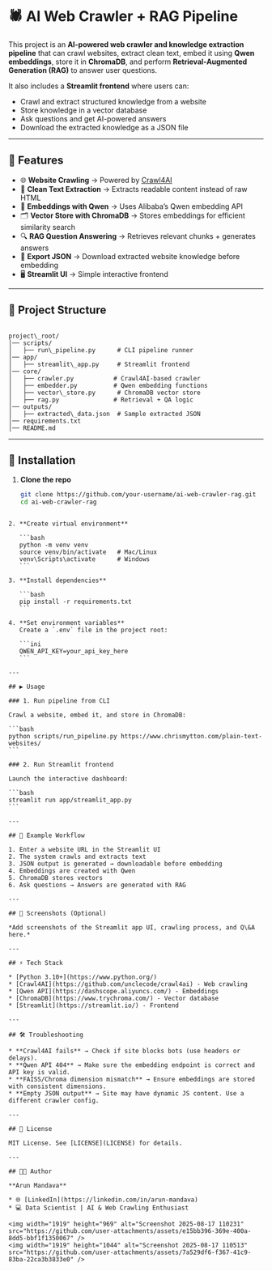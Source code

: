 # 🕷️ AI Web Crawler + RAG Pipeline

This project is an **AI-powered web crawler and knowledge extraction pipeline** that can crawl websites, extract clean text, embed it using **Qwen embeddings**, store it in **ChromaDB**, and perform **Retrieval-Augmented Generation (RAG)** to answer user questions.  

It also includes a **Streamlit frontend** where users can:
- Crawl and extract structured knowledge from a website  
- Store knowledge in a vector database  
- Ask questions and get AI-powered answers  
- Download the extracted knowledge as a JSON file  

---

## 🚀 Features

- 🌐 **Website Crawling** → Powered by [Crawl4AI](https://github.com/unclecode/crawl4ai)  
- 📄 **Clean Text Extraction** → Extracts readable content instead of raw HTML  
- 🧠 **Embeddings with Qwen** → Uses Alibaba’s Qwen embedding API  
- 🗂️ **Vector Store with ChromaDB** → Stores embeddings for efficient similarity search  
- 🔍 **RAG Question Answering** → Retrieves relevant chunks + generates answers  
- 💾 **Export JSON** → Download extracted website knowledge before embedding  
- 🖥️ **Streamlit UI** → Simple interactive frontend  

---

## 📂 Project Structure

```

project\_root/
│── scripts/
│   ├── run\_pipeline.py      # CLI pipeline runner
│── app/
│   ├── streamlit\_app.py     # Streamlit frontend
│── core/
│   ├── crawler.py           # Crawl4AI-based crawler
│   ├── embedder.py          # Qwen embedding functions
│   ├── vector\_store.py      # ChromaDB vector store
│   ├── rag.py               # Retrieval + QA logic
│── outputs/
│   ├── extracted\_data.json  # Sample extracted JSON
│── requirements.txt
│── README.md

````

---

## 🔧 Installation

1. **Clone the repo**
   ```bash
   git clone https://github.com/your-username/ai-web-crawler-rag.git
   cd ai-web-crawler-rag
````

2. **Create virtual environment**

   ```bash
   python -m venv venv
   source venv/bin/activate   # Mac/Linux
   venv\Scripts\activate      # Windows
   ```

3. **Install dependencies**

   ```bash
   pip install -r requirements.txt
   ```

4. **Set environment variables**
   Create a `.env` file in the project root:

   ```ini
   QWEN_API_KEY=your_api_key_here
   ```

---

## ▶️ Usage

### 1. Run pipeline from CLI

Crawl a website, embed it, and store in ChromaDB:

```bash
python scripts/run_pipeline.py https://www.chrismytton.com/plain-text-websites/
```

### 2. Run Streamlit frontend

Launch the interactive dashboard:

```bash
streamlit run app/streamlit_app.py
```

---

## 🧩 Example Workflow

1. Enter a website URL in the Streamlit UI
2. The system crawls and extracts text
3. JSON output is generated → downloadable before embedding
4. Embeddings are created with Qwen
5. ChromaDB stores vectors
6. Ask questions → Answers are generated with RAG

---

## 📸 Screenshots (Optional)

*Add screenshots of the Streamlit app UI, crawling process, and Q\&A here.*

---

## ⚡ Tech Stack

* [Python 3.10+](https://www.python.org/)
* [Crawl4AI](https://github.com/unclecode/crawl4ai) - Web crawling
* [Qwen API](https://dashscope.aliyuncs.com/) - Embeddings
* [ChromaDB](https://www.trychroma.com/) - Vector database
* [Streamlit](https://streamlit.io/) - Frontend

---

## 🛠️ Troubleshooting

* **Crawl4AI fails** → Check if site blocks bots (use headers or delays).
* **Qwen API 404** → Make sure the embedding endpoint is correct and API key is valid.
* **FAISS/Chroma dimension mismatch** → Ensure embeddings are stored with consistent dimensions.
* **Empty JSON output** → Site may have dynamic JS content. Use a different crawler config.

---

## 📜 License

MIT License. See [LICENSE](LICENSE) for details.

---

## 👨‍💻 Author

**Arun Mandava**

* 🌐 [LinkedIn](https://linkedin.com/in/arun-mandava)
* 💻 Data Scientist | AI & Web Crawling Enthusiast

<img width="1919" height="969" alt="Screenshot 2025-08-17 110231" src="https://github.com/user-attachments/assets/e15bb396-369e-400a-8dd5-bbf1f1350067" />
<img width="1919" height="1044" alt="Screenshot 2025-08-17 110513" src="https://github.com/user-attachments/assets/7a529df6-f367-41c9-83ba-22ca3b3833e0" />

